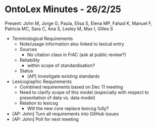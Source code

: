OntoLex Minutes - 26/2/25
==========================

Present: John M, Jorge G, Paula, Elisa S, Elena MP, Fahad K, Manuel F, Patricia MC, Sara C, Ana S, Lesley M, Max I, Gilles S

- Terminological Requirements
  - Note/usage information also linked to lexical entry
  - Sources 
    - No citation class in FrAC (ask at public review?)
  - Reliability
    - within scope of standardisation?
  - Status
    - [AP] investigate existing standards
- Lexicographic Requirements
  - Combined requirements based on Dec 11 meeting
  - Need to clarify scope of this model (especially with respect to presentation of data vs. data model)
  - Relation to lexicog
    - Will the new core replace lexicog fully?
- [AP: John] Turn all requirements into GitHub issues
- [AP: John] Poll for next meeting

